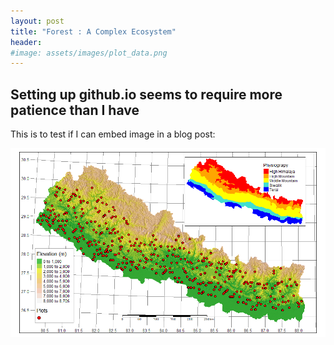 ```yaml
---
layout: post
title: "Forest : A Complex Ecosystem"
header:
#image: assets/images/plot_data.png
---
```



## Setting up github.io seems to require more patience than I have

This is to test if I can embed image in a blog post: 

![](/assets/images/plot_data.png)

